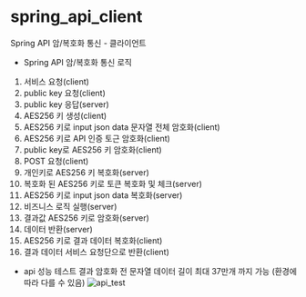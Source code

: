 # spring_api_client
Spring API 암/복호화 통신 - 클라이언트

- Spring API 암/복호화 통신 로직
1. 서비스 요청(client)
2. public key 요청(client)
3. public key 응답(server)
4. AES256 키 생성(client)
5. AES256 키로 input json data 문자열 전체 암호화(client)
6. AES256 키로 API 인증 토근 암호화(client)
7. public key로 AES256 키 암호화(client)
8. POST 요청(client)
9. 개인키로 AES256 키 복호화(server)
10. 복호화 된 AES256 키로 토큰 복호화 및 체크(server)
11. AES256 키로 input json data 복호화(server)
12. 비즈니스 로직 실행(server)
13. 결과값 AES256 키로 암호화(server)
14. 데이터 반환(server)
15. AES256 키로 결과 데이터 복호화(client)
16. 결과 데이터 서비스 요청단으로 반환(client)

- api 성능 테스트 결과 암호화 전 문자열 데이터 길이 최대 37만개 까지 가능 (환경에 따라 다를 수 있음)
![api_test](https://user-images.githubusercontent.com/92128277/150636597-23098e7c-9ec7-40a4-808c-4c9b4f13bd72.png)
